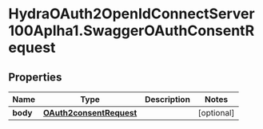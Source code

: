 # HydraOAuth2OpenIdConnectServer100Aplha1.SwaggerOAuthConsentRequest

## Properties
Name | Type | Description | Notes
------------ | ------------- | ------------- | -------------
**body** | [**OAuth2consentRequest**](OAuth2consentRequest.md) |  | [optional] 


